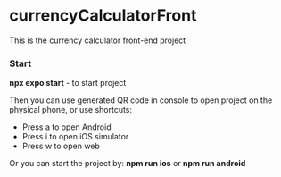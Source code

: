 # currencyCalculatorFront
This is the currency calculator front-end project


### Start

**npx expo start** - to start project

Then you can use generated QR code in console to open project on the physical phone, or use shortcuts:

<ul>
  <li>Press a to open Android</li>
  <li>Press i to open iOS simulator</li>
  <li>Press w to open web</li>
</ul>

Or you can start the project by:
**npm run ios** or **npm run android**